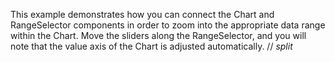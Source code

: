 This example demonstrates how you can connect the Chart and RangeSelector components in&nbsp;order to&nbsp;zoom into the appropriate data range within the Chart. Move the sliders along the RangeSelector, and you will note that the value axis of&nbsp;the Chart is&nbsp;adjusted automatically.
// _split_